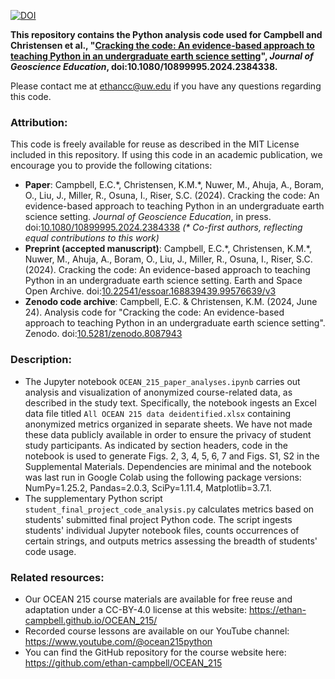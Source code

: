 [![DOI](https://zenodo.org/badge/DOI/10.5281/zenodo.8087943.svg)](https://doi.org/10.5281/zenodo.8087943)

**This repository contains the Python analysis code used for Campbell and Christensen et al., "[Cracking the code: An evidence-based approach to teaching Python in an undergraduate earth science setting](https://doi.org/10.1080/10899995.2024.2384338)", _Journal of Geoscience Education_, doi:10.1080/10899995.2024.2384338.**

Please contact me at [ethancc@uw.edu](mailto:ethancc@uw.edu) if you have any questions regarding this code.

### Attribution:
This code is freely available for reuse as described in the MIT License included in this repository. If using this code in an academic publication, we encourage you to provide the following citations:
* **Paper**: Campbell, E.C.\*, Christensen, K.M.\*, Nuwer, M., Ahuja, A., Boram, O., Liu, J., Miller, R., Osuna, I., Riser, S.C. (2024). Cracking the code: An evidence-based approach to teaching Python in an undergraduate earth science setting. _Journal of Geoscience Education_, in press. doi:[10.1080/10899995.2024.2384338](https://doi.org/10.1080/10899995.2024.2384338) _(\* Co-first authors, reflecting equal contributions to this work)_
* **Preprint (accepted manuscript)**: Campbell, E.C.\*, Christensen, K.M.\*, Nuwer, M., Ahuja, A., Boram, O., Liu, J., Miller, R., Osuna, I., Riser, S.C. (2024). Cracking the code: An evidence-based approach to teaching Python in an undergraduate earth science setting. Earth and Space Open Archive. doi:[10.22541/essoar.168839439.99576639/v3](https://essopenarchive.org/doi/full/10.22541/essoar.168839439.99576639/v3)
* **Zenodo code archive**: Campbell, E.C. & Christensen, K.M. (2024, June 24). Analysis code for "Cracking the code: An evidence-based approach to teaching Python in an undergraduate earth science setting". Zenodo. doi:[10.5281/zenodo.8087943](https://doi.org/10.5281/zenodo.8087943)

### Description:
* The Jupyter notebook `OCEAN_215_paper_analyses.ipynb` carries out analysis and visualization of anonymized course-related data, as described in the study text. Specifically, the notebook ingests an Excel data file titled `All OCEAN 215 data deidentified.xlsx` containing anonymized metrics organized in separate sheets. We have not made these data publicly available in order to ensure the privacy of student study participants. As indicated by section headers, code in the notebook is used to generate Figs. 2, 3, 4, 5, 6, 7 and Figs. S1, S2 in the Supplemental Materials. Dependencies are minimal and the notebook was last run in Google Colab using the following package versions: NumPy=1.25.2, Pandas=2.0.3, SciPy=1.11.4, Matplotlib=3.7.1.
* The supplementary Python script `student_final_project_code_analysis.py` calculates metrics based on students' submitted final project Python code. The script ingests students' individual Jupyter notebook files, counts occurrences of certain strings, and outputs metrics assessing the breadth of students' code usage.

### Related resources:
* Our OCEAN 215 course materials are available for free reuse and adaptation under a CC-BY-4.0 license at this website: https://ethan-campbell.github.io/OCEAN_215/
* Recorded course lessons are available on our YouTube channel: https://www.youtube.com/@ocean215python
* You can find the GitHub repository for the course website here: https://github.com/ethan-campbell/OCEAN_215
